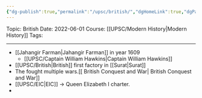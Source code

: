```yaml
---
{"dg-publish":true,"permalink":"/upsc/british/","dgHomeLink":true,"dgPassFrontmatter":false}
---
```


Topic: British
Date: 2022-06-01
Course: [[UPSC/Modern History|Modern History]]
Tags: 

---



- [[Jahangir Farman|Jahangir Farman]] in year 1609 
	- [[UPSC/Captain William Hawkins|Captain William Hawkins]]
- [[UPSC/British|British]] first factory in [[Surat|Surat]]
- The fought multiple wars.[[ British Conquest and War| British Conquest and War]]
- [[UPSC/EIC|EIC]] -> Queen Elizabeth I charter. 
- 


